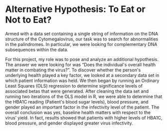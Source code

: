 # Alternative Hypothesis: To Eat or Not to Eat?
Armed with a data set containing a single string of information on the DNA structure of the Cytomegalovirus, our task was to search for abnormalities in the palindromes. In particular, we were looking for complementary DNA subsequences within the data. 

For this project, my role was to pose and analyze an additional hypothesis. The answer we were looking for was “Does the individual's overall health matter in combating the virus?”. To discover whether the person's underlying health played a key factor, we looked at a secondary data set in which patient information was held. We then began by running an Ordinary Least Squares (OLS) regression to determine significance levels of associated betas that were generated. After cleaning the data set and running two iterations of the OLS model in R, we were able to determine that the HBA1C reading (Patient's blood sugar levels), blood pressure, and gender played an important factor in the infectivity level of the patient. The overall conclusion was yes, baseline health matters with respect to the virus’ yield. In fact, results showed that patients with higher levels of HBA1C, blood pressure, and gender displayed greater virus infectivity.
